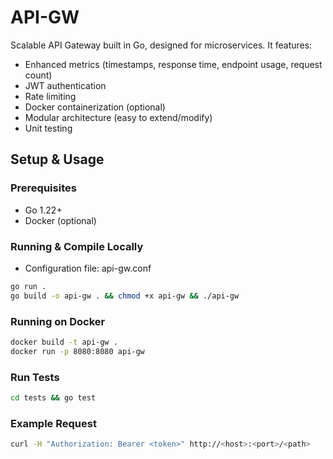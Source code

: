 # API-GW

Scalable API Gateway built in Go, designed for microservices. It features:

- Enhanced metrics (timestamps, response time, endpoint usage, request count)
- JWT authentication
- Rate limiting
- Docker containerization (optional)
- Modular architecture (easy to extend/modify)
- Unit testing

## Setup & Usage

### Prerequisites

- Go 1.22+
- Docker (optional)

### Running & Compile Locally

- Configuration file: api-gw.conf
```bash
go run .
go build -o api-gw . && chmod +x api-gw && ./api-gw
```
### Running on Docker
```bash
docker build -t api-gw .
docker run -p 8080:8080 api-gw
```
### Run Tests
```bash
cd tests && go test
```
### Example Request
```bash
curl -H "Authorization: Bearer <token>" http://<host>:<port>/<path>
```